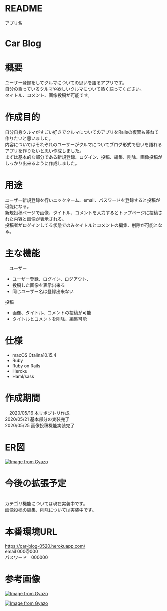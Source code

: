 # README

 アプリ名

# Car Blog

# 概要

ユーザー登録をしてクルマについての思いを語るアプリです。<br>
自分の乗っているクルマや欲しいクルマについて熱く語ってください。<br>
タイトル、コメント、画像投稿が可能です。
<br>

# 作成目的

自分自身クルマがすごい好きでクルマについてのアプリをRailsの復習も兼ねて作りたいと思いました。<br>
内容についてはそれぞれのユーザーがクルマについてブログ形式で思いを語れるアプリを作りたいと思い作成しました。<br>
まずは基本的な部分である新規登録、ログイン、投稿、編集、削除、画像投稿がしっかり出来るように作成しました。

# 用途

ユーザー新規登録を行いニックネーム、email、パスワードを登録すると投稿が可能になる。<br>
新規投稿ページで画像、タイトル、コメントを入力するとトップページに投稿された内容と画像が表示される。<br>
投稿者がログインしてる状態でのみタイトルとコメントの編集、削除が可能となる。

# 主な機能
　ユーザー<br>
- ユーザー登録、ログイン、ログアウト、<br>
- 投稿した画像を表示出来る<br>
- 同じユーザー名は登録出来ない<br>

投稿<br>
- 画像、タイトル、コメントの投稿が可能<br>
- タイトルとコメントを削除、編集可能

# 仕様
- macOS Ctalina10.15.4
- Ruby<br>
- Ruby on Rails<br>
- Heroku<br>
- Haml/sass<br>

# 作成期間
　2020/05/16 本リポジトリ作成<br>
  2020/05/21 基本部分の実装完了<br>
  2020/05/25 画像投稿機能実装完了
# ER図
[![Image from Gyazo](https://i.gyazo.com/afe85a3aa5a29214c0c2c7d547e1fb5d.png)](https://gyazo.com/afe85a3aa5a29214c0c2c7d547e1fb5d)

# 今後の拡張予定
<br>
 カテゴリ機能については現在実装中です。<br>
 画像投稿の編集、削除については実装中です。

# 本番環境URL

https://car-blog-0520.herokuapp.com/<br>
email 000@000<br>
パスワード　000000

# 参考画像
[![Image from Gyazo](https://i.gyazo.com/e9494bb6fd0ee6d5d88af3bcd191e05e.png)](https://gyazo.com/e9494bb6fd0ee6d5d88af3bcd191e05e)<br>

[![Image from Gyazo](https://i.gyazo.com/4f1739df22d9e8152cac627e645b2797.png)](https://gyazo.com/4f1739df22d9e8152cac627e645b2797)
